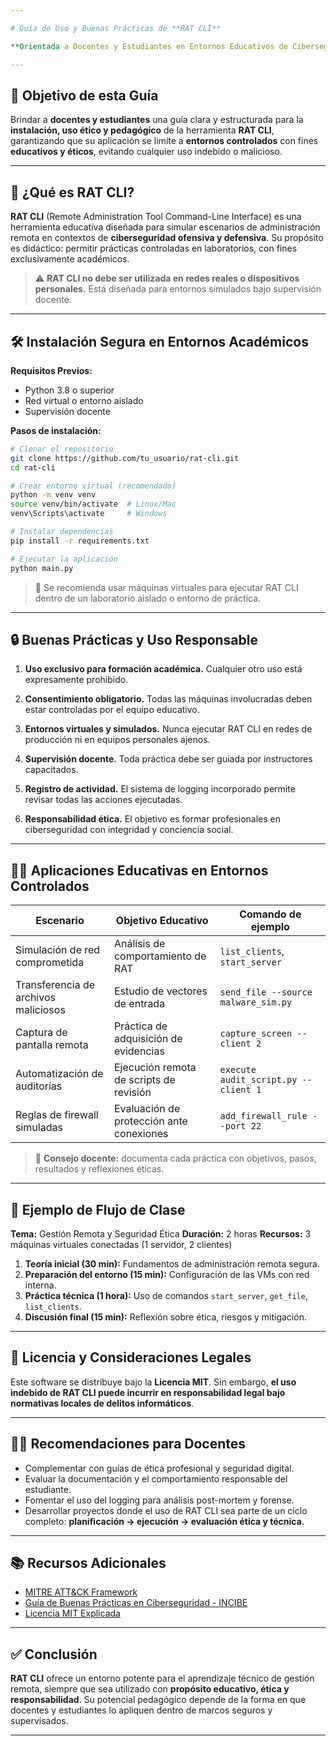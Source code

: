 ```yaml
---

# Guía de Uso y Buenas Prácticas de **RAT CLI**

**Orientada a Docentes y Estudiantes en Entornos Educativos de Ciberseguridad**

---
```


## 🎯 Objetivo de esta Guía

Brindar a **docentes y estudiantes** una guía clara y estructurada para la **instalación, uso ético y pedagógico** de la herramienta **RAT CLI**, garantizando que su aplicación se limite a **entornos controlados** con fines **educativos y éticos**, evitando cualquier uso indebido o malicioso.

---

## 🧠 ¿Qué es RAT CLI?

**RAT CLI** (Remote Administration Tool Command-Line Interface) es una herramienta educativa diseñada para simular escenarios de administración remota en contextos de **ciberseguridad ofensiva y defensiva**. Su propósito es didáctico: permitir prácticas controladas en laboratorios, con fines exclusivamente académicos.

> ⚠️ **RAT CLI no debe ser utilizada en redes reales o dispositivos personales.** Está diseñada para entornos simulados bajo supervisión docente.

---

## 🛠 Instalación Segura en Entornos Académicos

**Requisitos Previos:**

* Python 3.8 o superior
* Red virtual o entorno aislado
* Supervisión docente

**Pasos de instalación:**

```bash
# Clonar el repositorio
git clone https://github.com/tu_usuario/rat-cli.git
cd rat-cli

# Crear entorno virtual (recomendado)
python -m venv venv
source venv/bin/activate  # Linux/Mac
venv\Scripts\activate     # Windows

# Instalar dependencias
pip install -r requirements.txt

# Ejecutar la aplicación
python main.py
```

> 🔐 Se recomienda usar máquinas virtuales para ejecutar RAT CLI dentro de un laboratorio aislado o entorno de práctica.

---

## 🔒 Buenas Prácticas y Uso Responsable

1. **Uso exclusivo para formación académica.**
   Cualquier otro uso está expresamente prohibido.

2. **Consentimiento obligatorio.**
   Todas las máquinas involucradas deben estar controladas por el equipo educativo.

3. **Entornos virtuales y simulados.**
   Nunca ejecutar RAT CLI en redes de producción ni en equipos personales ajenos.

4. **Supervisión docente.**
   Toda práctica debe ser guiada por instructores capacitados.

5. **Registro de actividad.**
   El sistema de logging incorporado permite revisar todas las acciones ejecutadas.

6. **Responsabilidad ética.**
   El objetivo es formar profesionales en ciberseguridad con integridad y conciencia social.

---

## 👩‍🏫 Aplicaciones Educativas en Entornos Controlados

| Escenario                            | Objetivo Educativo                       | Comando de ejemplo                   |
| ------------------------------------ | ---------------------------------------- | ------------------------------------ |
| Simulación de red comprometida       | Análisis de comportamiento de RAT        | `list_clients`, `start_server`       |
| Transferencia de archivos maliciosos | Estudio de vectores de entrada           | `send_file --source malware_sim.py`  |
| Captura de pantalla remota           | Práctica de adquisición de evidencias    | `capture_screen --client 2`          |
| Automatización de auditorías         | Ejecución remota de scripts de revisión  | `execute audit_script.py --client 1` |
| Reglas de firewall simuladas         | Evaluación de protección ante conexiones | `add_firewall_rule --port 22`        |

> 🧪 **Consejo docente:** documenta cada práctica con objetivos, pasos, resultados y reflexiones éticas.

---

## 🧭 Ejemplo de Flujo de Clase

**Tema:** Gestión Remota y Seguridad Ética
**Duración:** 2 horas
**Recursos:** 3 máquinas virtuales conectadas (1 servidor, 2 clientes)

1. **Teoría inicial (30 min):** Fundamentos de administración remota segura.
2. **Preparación del entorno (15 min):** Configuración de las VMs con red interna.
3. **Práctica técnica (1 hora):** Uso de comandos `start_server`, `get_file`, `list_clients`.
4. **Discusión final (15 min):** Reflexión sobre ética, riesgos y mitigación.

---

## 🧾 Licencia y Consideraciones Legales

Este software se distribuye bajo la **Licencia MIT**.
Sin embargo, **el uso indebido de RAT CLI puede incurrir en responsabilidad legal bajo normativas locales de delitos informáticos**.

---

## 👨‍🏫 Recomendaciones para Docentes

* Complementar con guías de ética profesional y seguridad digital.
* Evaluar la documentación y el comportamiento responsable del estudiante.
* Fomentar el uso del logging para análisis post-mortem y forense.
* Desarrollar proyectos donde el uso de RAT CLI sea parte de un ciclo completo: **planificación → ejecución → evaluación ética y técnica**.

---

## 📚 Recursos Adicionales

* [MITRE ATT\&CK Framework](https://attack.mitre.org/)
* [Guía de Buenas Prácticas en Ciberseguridad - INCIBE](https://www.incibe.es/)
* [Licencia MIT Explicada](https://choosealicense.com/licenses/mit/)

---

## ✅ Conclusión

**RAT CLI** ofrece un entorno potente para el aprendizaje técnico de gestión remota, siempre que sea utilizado con **propósito educativo, ética y responsabilidad**. Su potencial pedagógico depende de la forma en que docentes y estudiantes lo apliquen dentro de marcos seguros y supervisados.

---